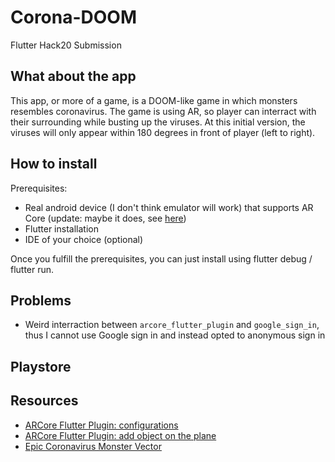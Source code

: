 # Corona-DOOM

Flutter Hack20 Submission

## What about the app

This app, or more of a game, is a DOOM-like game in which monsters resembles coronavirus. The game is using AR, so player can interract with their surrounding while busting up the viruses. At this initial version, the viruses will only appear within 180 degrees in front of player (left to right).

## How to install

Prerequisites:

- Real android device (I don't think emulator will work) that supports AR Core (update: maybe it does, see [here](https://developers.google.com/ar/develop/java/emulator))
- Flutter installation
- IDE of your choice (optional)

Once you fulfill the prerequisites, you can just install using flutter debug / flutter run.

## Problems

- Weird interraction between `arcore_flutter_plugin` and `google_sign_in`, thus I cannot use Google sign in and instead opted to anonymous sign in

## Playstore

## Resources

- [ARCore Flutter Plugin: configurations](https://medium.com/@difrancescogianmarco/arcore-flutter-plugin-configurations-3ee53f2dc749)
- [ARCore Flutter Plugin: add object on the plane](https://medium.com/@difrancescogianmarco/arcore-flutter-plugin-add-object-on-the-plane-8b3d7cbde3d3)
- [Epic Coronavirus Monster Vector](https://www.freepik.com/premium-vector/corona-virus-monster_7626116.htm)
